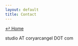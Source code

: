 ```yaml
---
layout: default
title: Contact
---
```

<a href="../">↩ Home</a>  
<!--- US / Europe mgmt:  Rute AT [materiarara](https://www.materiarara.com/)  DOT com --> 
studio AT coryarcangel DOT com